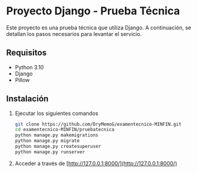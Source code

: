 
# Proyecto Django - Prueba Técnica

Este proyecto es una prueba técnica que utiliza Django. A continuación, se detallan los pasos necesarios para levantar el servicio. 

## Requisitos

- Python 3.10
- Django
- Pillow

## Instalación

1. Ejecutar los siguientes comandos

   ```bash
   git clone https://github.com/DryMemoG/examentecnico-MINFIN.git
   cd examentecnico-MINFIN/pruebatecnica
   python manage.py makemigrations
   python manage.py migrate
   python manage.py createsuperuser
   python manage.py runserver

2. Acceder a través de [http://127.0.0.1:8000/](http://127.0.0.1:8000/)

